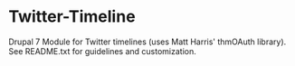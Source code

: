 Twitter-Timeline
================

Drupal 7 Module for Twitter timelines (uses Matt Harris' thmOAuth library). See README.txt for guidelines and customization.